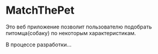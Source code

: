 # MatchThePet

Это веб приложение позволит пользователю подобрать питомца(собаку) по некоторым характеристикам.



В процессе разработки...
